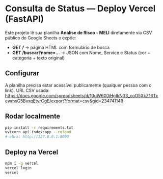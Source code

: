 # Consulta de Status — Deploy Vercel (FastAPI)

Este projeto lê sua planilha **Análise de Risco - MELI** diretamente via CSV público do Google Sheets e expõe:

- **GET /** → página HTML com formulário de busca
- **GET /buscar?nome=...** → JSON com Nome, Service e Status (cor + categoria + texto original)

## Configurar
A planilha precisa estar acessível publicamente (qualquer pessoa com o link).
URL CSV usada:
https://docs.google.com/spreadsheets/d/10uW600iHgIkN33_coO5XkZ16TxewmsG5BvxqEtyrCgE/export?format=csv&gid=234741149

## Rodar localmente
```bash
pip install -r requirements.txt
uvicorn api.index:app --reload
# abra: http://127.0.0.1:8000
```

## Deploy na Vercel
```bash
npm i -g vercel
vercel login
vercel
```
